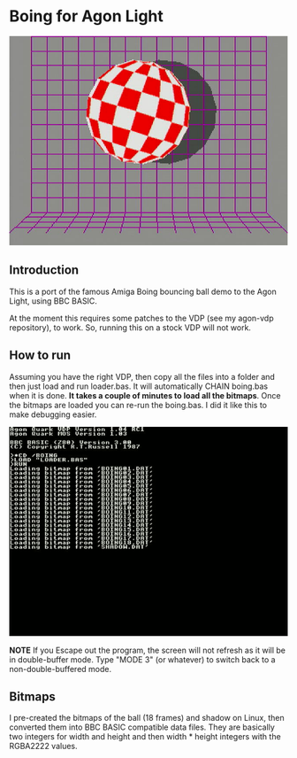 # Boing for Agon Light

![Boing Screenshot](https://github.com/leighbb/agon-boing/blob/main/screenshots/boing.jpg?raw=true)

## Introduction

This is a port of the famous Amiga Boing bouncing ball demo to the Agon
Light, using BBC BASIC.

At the moment this requires some patches to the VDP (see my agon-vdp
repository), to work. So, running this on a stock VDP will not work.

## How to run

Assuming you have the right VDP, then copy all the files into a folder
and then just load and run loader.bas. It will automatically CHAIN
boing.bas when it is done. **It takes a couple of minutes to load all
the bitmaps**. Once the bitmaps are loaded you can re-run
the boing.bas. I did it like this to make debugging easier.

![Loader Screenshot](https://github.com/leighbb/agon-boing/blob/main/screenshots/loader.jpg?raw=true)

**NOTE** If you Escape out the program, the screen will not refresh as
it will be in double-buffer mode.  Type "MODE 3" (or whatever) to
switch back to a non-double-buffered mode.

## Bitmaps

I pre-created the bitmaps of the ball (18 frames) and shadow on Linux,
then converted them into BBC BASIC compatible data files. They are
basically two integers for width and height and then width * height
integers with the RGBA2222 values.

